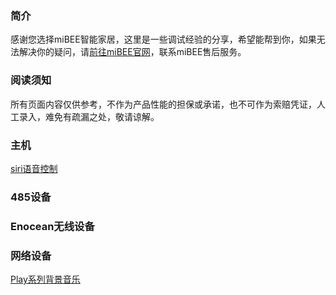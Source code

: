 ### 简介
感谢您选择miBEE智能家居，这里是一些调试经验的分享，希望能帮到你，如果无法解决你的疑问，请[前往miBEE官网](http://mibeeiot.com/)，联系miBEE售后服务。

### 阅读须知
所有页面内容仅供参考，不作为产品性能的担保或承诺，也不可作为索赔凭证，人工录入，难免有疏漏之处，敬请谅解。

### 主机
[siri语音控制](https://github.com/mibeeiot/mibeeiot.github.io/wiki/Siri)

### 485设备

### Enocean无线设备

### 网络设备
[Play系列背景音乐](https://github.com/mibeeiot/mibeeiot.github.io/wiki/PlayMusic)



